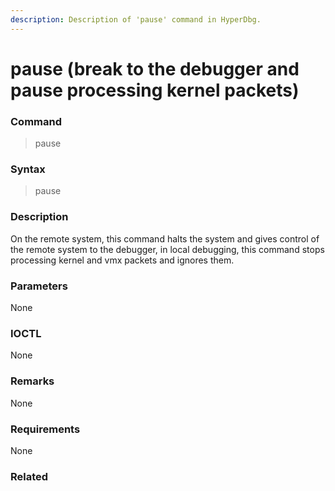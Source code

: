 ```yaml
---
description: Description of 'pause' command in HyperDbg.
---
```


# pause \(break to the debugger and pause processing kernel packets\)

### Command

> pause

### Syntax

> pause

### Description

On the remote system, this command halts the system and gives control of the remote system to the debugger, in local debugging, this command stops processing kernel and vmx packets and ignores them. 

### Parameters

None

### IOCTL

None

### **Remarks**

None

### Requirements

None

### Related



